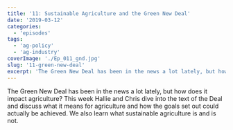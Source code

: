 ```yaml
---
title: '11: Sustainable Agriculture and the Green New Deal'
date: '2019-03-12'
categories:
  - 'episodes'
tags:
  - 'ag-policy'
  - 'ag-industry'
coverImage: './Ep_011_gnd.jpg'
slug: '11-green-new-deal'
excerpt: 'The Green New Deal has been in the news a lot lately, but how does it impact agriculture? This week Hallie and Chris dive into the text of the Deal and discuss what it means for agriculture and how the goals set out could actually be achieved. We also learn what sustainable agriculture is and is not.'
---
```


The Green New Deal has been in the news a lot lately, but how does it impact agriculture? This week Hallie and Chris dive into the text of the Deal and discuss what it means for agriculture and how the goals set out could actually be achieved. We also learn what sustainable agriculture is and is not.
